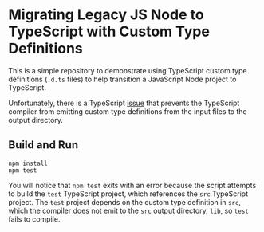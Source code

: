 # Migrating Legacy JS Node to TypeScript with Custom Type Definitions

This is a simple repository to demonstrate using TypeScript custom type
definitions (`.d.ts` files) to help transition a JavaScript Node project to
TypeScript.

Unfortunately, there is a TypeScript [issue](https://github.com/microsoft/TypeScript/issues/35296)
that prevents the TypeScript compiler from emitting custom type definitions from
the input files to the output directory.

## Build and Run
```
npm install
npm test
```
You will notice that `npm test` exits with an error because the script attempts
to build the `test` TypeScript project, which references the `src` TypeScript
project.  The `test` project depends on the custom type definition in `src`,
which the compiler does not emit to the `src` output directory, `lib`, so
`test` fails to compile.
